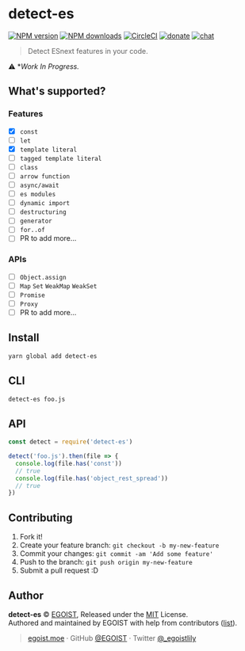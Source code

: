 
# detect-es

[![NPM version](https://img.shields.io/npm/v/detect-es.svg?style=flat)](https://npmjs.com/package/detect-es) [![NPM downloads](https://img.shields.io/npm/dm/detect-es.svg?style=flat)](https://npmjs.com/package/detect-es) [![CircleCI](https://circleci.com/gh/egoist/detect-es/tree/master.svg?style=shield)](https://circleci.com/gh/egoist/detect-es/tree/master)  [![donate](https://img.shields.io/badge/$-donate-ff69b4.svg?maxAge=2592000&style=flat)](https://github.com/egoist/donate) [![chat](https://img.shields.io/badge/chat-on%20discord-7289DA.svg?style=flat)](https://chat.egoist.moe)

> Detect ESnext features in your code.

⚠️ **Work In Progress.*

## What's supported?

### Features

- [x] `const`
- [ ] `let`
- [x] `template literal`
- [ ] `tagged template literal`
- [ ] `class`
- [ ] `arrow function`
- [ ] `async/await`
- [ ] `es modules`
- [ ] `dynamic import`
- [ ] `destructuring`
- [ ] `generator`
- [ ] `for..of`
- [ ] PR to add more...

### APIs

- [ ] `Object.assign`
- [ ] `Map` `Set` `WeakMap` `WeakSet`
- [ ] `Promise`
- [ ] `Proxy`
- [ ] PR to add more...

## Install

```bash
yarn global add detect-es
```

## CLI

```bash
detect-es foo.js
```

## API

```js
const detect = require('detect-es')

detect('foo.js').then(file => {
  console.log(file.has('const'))
  // true
  console.log(file.has('object_rest_spread'))
  // true
})
```

## Contributing

1. Fork it!
2. Create your feature branch: `git checkout -b my-new-feature`
3. Commit your changes: `git commit -am 'Add some feature'`
4. Push to the branch: `git push origin my-new-feature`
5. Submit a pull request :D


## Author

**detect-es** © [EGOIST](https://github.com/egoist), Released under the [MIT](./LICENSE) License.<br>
Authored and maintained by EGOIST with help from contributors ([list](https://github.com/egoist/detect-es/contributors)).

> [egoist.moe](https://egoist.moe) · GitHub [@EGOIST](https://github.com/egoist) · Twitter [@_egoistlily](https://twitter.com/_egoistlily)
